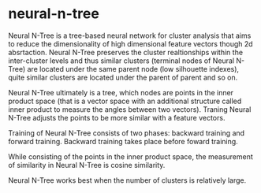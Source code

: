 # neural-n-tree
Neural N-Tree is a tree-based neural network for cluster analysis that aims to reduce the dimensionality of high dimensional feature vectors though 2d absrtaction. Neural N-Tree preserves the cluster realtionships within the inter-cluster levels and thus similar clusters (terminal nodes of Neural N-Tree) are located under the same parent node (low silhouette indexes), quite similar clusters are located under the parent of parent and so on.

Neural N-Tree ultimately is a tree, which nodes are points in the inner product space (that is a vector space with an additional structure called inner product to measure the angles between two vectors). Traning Neural N-Tree adjusts the points to be more similar with a feature vectors.

Training of Neural N-Tree consists of two phases: backward training and forward training. Backward training takes place before foward training.

While consisting of the points in the inner product space, the measurement of similarity in Neural N-Tree is cosine similarity.

Neural N-Tree works best when the number of clusters is relatively large.
